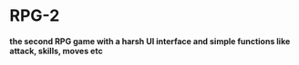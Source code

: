 # RPG-2


#### the second RPG game with a harsh UI interface and simple functions like attack, skills, moves etc

